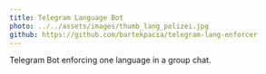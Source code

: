 ```yaml
---
title: Telegram Language Bot
photo: ../../assets/images/thumb_lang_polizei.jpg
github: https://github.com/bartekpacia/telegram-lang-enforcer
---
```


Telegram Bot enforcing one language in a group chat.